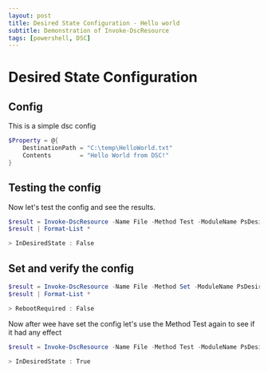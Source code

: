 ```yaml
---
layout: post
title: Desired State Configuration - Hello world
subtitle: Demonstration of Invoke-DscResource
tags: [powershell, DSC]
---
```


# Desired State Configuration


## Config
This is a simple dsc config
```powershell
$Property = @{
    DestinationPath = "C:\temp\HelloWorld.txt"
    Contents        = "Hello World from DSC!"
}
```
## Testing the config
Now let's test the config and see the results.
```powershell
$result = Invoke-DscResource -Name File -Method Test -ModuleName PsDesiredStateConfiguration -Property $Property -Verbose
$result | Format-List *

> InDesiredState : False
```


## Set and verify the config
```powershell
$result = Invoke-DscResource -Name File -Method Set -ModuleName PsDesiredStateConfiguration -Property $Property -Verbose
$result | Format-List *

> RebootRequired : False
```

Now after wee have set the config let's use the Method Test again to see if it had any effect
```powershell
$result = Invoke-DscResource -Name File -Method Test -ModuleName PsDesiredStateConfiguration -Property $Property -Verbose

> InDesiredState : True
```
